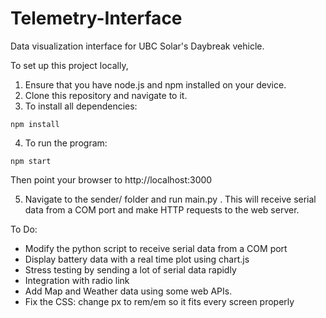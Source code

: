 # Telemetry-Interface
Data visualization interface for UBC Solar's Daybreak vehicle.

To set up this project locally,

1. Ensure that you have node.js and npm installed on your device.
2. Clone this repository and navigate to it.
3. To install all dependencies:
```
npm install
```
4. To run the program:
```
npm start
```
Then point your browser to http://localhost:3000

5. Navigate to the sender/ folder and run main.py . This will receive serial data from a COM port and make HTTP requests to the web server.


To Do:
- Modify the python script to receive serial data from a COM port
- Display battery data with a real time plot using chart.js
- Stress testing by sending a lot of serial data rapidly
- Integration with radio link
- Add Map and Weather data using some web APIs.
- Fix the CSS: change px to rem/em so it fits every screen properly





